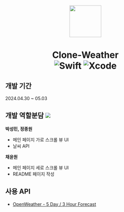 </br>
<p align="center">
<img src="https://github.com/APP-iOS5th/WeatherFUN/assets/48541984/a19cad7f-27cb-4f07-b9a2-157360b54ca1" height="100" align="center"/>
</p>
<h1 align="center">
  Clone-Weather </br>
  <img alt="Swift" src="https://img.shields.io/badge/Swift-5.10-important.svg">
  <img alt="Xcode" src="https://img.shields.io/badge/Xcode-15.3-informational.svg">
</h1>

## 개발 기간
2024.04.30 ~ 05.03

## 개발 역할분담 <img src="https://img.shields.io/badge/Discord-5865F2?style=plastic&logo=Discord&logoColor=white">

**박성민, 정종원**  
* 메인 페이지 가로 스크롤 뷰 UI
* 날씨 API

**채윤원**  
* 메인 페이지 세로 스크롤 뷰 UI
* README 페이지 작성

## 사용 API
* [OpenWeather - 5 Day / 3 Hour Forecast](https://openweathermap.org/forecast5)
